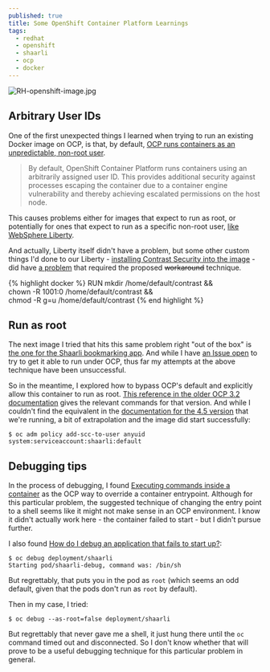 ```yaml
---
published: true
title: Some OpenShift Container Platform Learnings
tags:
  - redhat
  - openshift
  - shaarli
  - ocp
  - docker
---
```

![RH-openshift-image.jpg]({{site.baseurl}}/assets/RH-openshift-image.jpg)

## Arbitrary User IDs

One of the first unexpected things I learned when trying to run an existing Docker image on OCP, is that, by default, [OCP runs containers as an unpredictable, non-root user](https://docs.openshift.com/container-platform/4.5/openshift_images/create-images.html#use-uid_create-images). 

> By default, OpenShift Container Platform runs containers using an arbitrarily assigned user ID. This provides additional security against processes escaping the container due to a container engine vulnerability and thereby achieving escalated permissions on the host node.

This causes problems either for images that expect to run as root, or potentially for ones that expect to run as a specific non-root user, [like WebSphere Liberty](https://hub.docker.com/_/websphere-liberty). 

And actually, Liberty itself didn't have a problem, but some other custom things I'd done to our Liberty - [installing Contrast Security into the image](/2019/03/24/Adding-Contrast-Security-to-Docker-Liberty.html) - did have [a problem](https://support.contrastsecurity.com/hc/en-us/articles/360035744111-Java-io-IOException-seen-during-startup-Can-t-promise-read-write-on-cache-dir-) that required the proposed ~~workaround~~ technique.

{% highlight docker %}
RUN mkdir /home/default/contrast && \
    chown -R 1001:0 /home/default/contrast && \
    chmod -R g=u /home/default/contrast
{% end highlight %}

## Run as root

The next image I tried that hits this same problem right "out of the box" is [the one for the Shaarli bookmarking app](https://hub.docker.com/r/shaarli/shaarli). And while I have [an Issue open](https://github.com/shaarli/Shaarli/issues/1641) to try to get it able to run under OCP, thus far my attempts at the above technique have been unsuccessful.

So in the meantime, I explored how to bypass OCP's default and explicitly allow this container to run as root. [This reference in the older OCP 3.2 documentation](https://docs.openshift.com/enterprise/3.2/admin_guide/manage_scc.html#enable-dockerhub-images-that-require-root) gives the relevant commands for that version. And while I couldn't find the equivalent in the [documentation for the 4.5 version](https://docs.openshift.com/container-platform/4.5/welcome/index.html) that we're running, a bit of extrapolation and the image did start successfully:

```Console
$ oc adm policy add-scc-to-user anyuid system:serviceaccount:shaarli:default
```

## Debugging tips

In the process of debugging, I found [Executing commands inside a container](https://docs.openshift.com/container-platform/4.5/applications/deployments/managing-deployment-processes.html#deployments-exe-cmd-in-container_deployment-operations) as the OCP way to override a container entrypoint. Although for this particular problem, the suggested technique of changing the entry point to a shell seems like it might not make sense in an OCP environment. I know it didn't actually work here - the container failed to start - but I didn't pursue further.

I also found [How do I debug an application that fails to start up?](https://cookbook.openshift.org/logging-monitoring-and-debugging/how-do-i-debug-an-application-that-fails-to-start-up.html):

```Console
$ oc debug deployment/shaarli
Starting pod/shaarli-debug, command was: /bin/sh
```
But regrettably, that puts you in the pod as `root` (which seems an odd default, given that the pods don't run as `root` by default).

Then in my case, I tried:
```Console
$ oc debug --as-root=false deployment/shaarli
```
But regrettably that never gave me a shell, it just hung there until the `oc` command timed out and disconnected. So I don't know whether that will prove to be a useful debugging technique for this particular problem in general.
